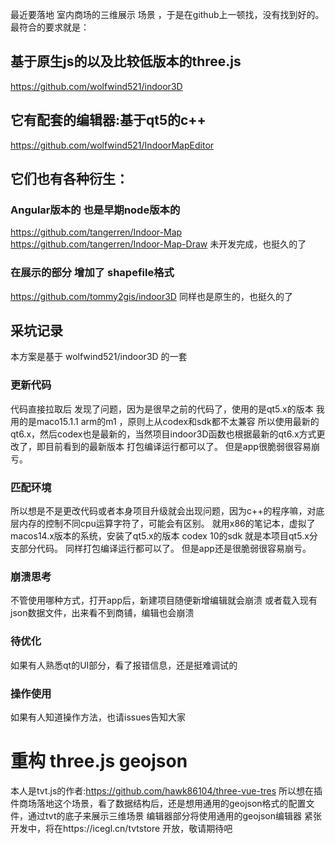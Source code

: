 最近要落地 室内商场的三维展示 场景 ，于是在github上一顿找，没有找到好的。最符合的要求就是：

## 基于原生js的以及比较低版本的three.js
https://github.com/wolfwind521/indoor3D

## 它有配套的编辑器:基于qt5的c++
https://github.com/wolfwind521/IndoorMapEditor

## 它们也有各种衍生：

### Angular版本的 也是早期node版本的
https://github.com/tangerren/Indoor-Map
https://github.com/tangerren/Indoor-Map-Draw
未开发完成，也挺久的了

### 在展示的部分 增加了 shapefile格式
https://github.com/tommy2gis/indoor3D
同样也是原生的，也挺久的了

## 采坑记录
本方案是基于 wolfwind521/indoor3D 的一套

### 更新代码
代码直接拉取后 发现了问题，因为是很早之前的代码了，使用的是qt5.x的版本
我用的是maco15.1.1 arm的m1 ，原则上从codex和sdk都不太兼容
所以使用最新的qt6.x，然后codex也是最新的，当然项目indoor3D函数也根据最新的qt6.x方式更改了，即目前看到的最新版本
打包编译运行都可以了。 但是app很脆弱很容易崩亏。

### 匹配环境
所以想是不是更改代码或者本身项目升级就会出现问题，因为c++的程序嘛，对底层内存的控制不同cpu运算字符了，可能会有区别。
就用x86的笔记本，虚拟了macos14.x版本的系统，安装了qt5.x的版本 codex 10的sdk
就是本项目qt5.x分支部分代码。
同样打包编译运行都可以了。 但是app还是很脆弱很容易崩亏。

### 崩溃思考
不管使用哪种方式，打开app后，新建项目随便新增编辑就会崩溃
或者载入现有json数据文件，出来看不到商铺，编辑也会崩溃
### 待优化
如果有人熟悉qt的UI部分，看了报错信息，还是挺难调试的
### 操作使用
如果有人知道操作方法，也请issues告知大家

# 重构 three.js geojson
本人是tvt.js的作者:https://github.com/hawk86104/three-vue-tres
所以想在插件商场落地这个场景，看了数据结构后，还是想用通用的geojson格式的配置文件，通过tvt的底子来展示三维场景
编辑器部分将使用通用的geojson编辑器
紧张开发中，将在https://icegl.cn/tvtstore 开放，敬请期待吧
